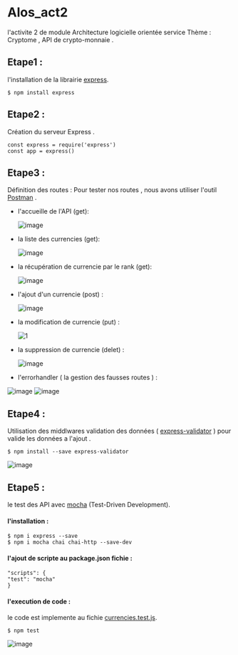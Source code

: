 # Alos_act2
l'activite 2 de module Architecture logicielle orientée service 
Thème  : Cryptome , API de crypto-monnaie .

## Etape1 :
l'installation de la librairie [express](https://expressjs.com/).

`$ npm install express `

## Etape2 :
Création du serveur Express .

```
const express = require('express')
const app = express() 
```
## Etape3 :
Définition des routes :
Pour tester nos routes , nous avons utiliser l'outil [Postman](https://www.postman.com/)  .
- l'accueille de l'API (get):
  
  ![image](https://user-images.githubusercontent.com/101930870/160936245-81d34291-1a2b-44b5-be20-f895afd54772.png)

- la liste des currencies (get): 
  
  ![image](https://user-images.githubusercontent.com/101930870/160936358-7764f23e-f380-4557-a1ce-ce4c72fe786a.png)

- la récupération de currencie par le rank (get):  
  
  ![image](https://user-images.githubusercontent.com/101930870/160936482-ee783e72-49b5-45ab-bc5e-7c04a295a39a.png)

- l'ajout d'un currencie (post) :
  
  ![image](https://user-images.githubusercontent.com/101930870/160936894-496f6b91-5724-4cd2-a9db-3122b97582ab.png)

- la modification de currencie (put) :
  
  ![1](https://user-images.githubusercontent.com/101930870/160937756-da463964-9998-4f40-9b16-f0b33b868345.PNG)

- la suppression de currencie (delet) :
   
  ![image](https://user-images.githubusercontent.com/101930870/160937415-cefbcea8-741d-4fff-8e71-67db2e6d005f.png)
  
- l'errorhandler ( la gestion des fausses routes ) :

 ![image](https://user-images.githubusercontent.com/62666792/161395716-44bb49cc-a718-448a-a725-10a986128dcc.png)
 ![image](https://user-images.githubusercontent.com/62666792/161395748-b0cc0d22-a5c0-4b75-9aea-d2477b0c7647.png)

  

## Etape4 :
Utilisation des middlwares validation des données ( [express-validator](https://express-validator.github.io/docs/) ) pour valide les données a l'ajout .

`$ npm install --save express-validator `

![image](https://user-images.githubusercontent.com/101930870/160938020-6343efd8-3f91-4849-8a66-e7fc511998fb.png)


## Etape5 :
le test des API avec [mocha](https://mochajs.org/) (Test-Driven Development).

#### l'installation :

```
$ npm i express --save
$ npm i mocha chai chai-http --save-dev
```
#### l'ajout de scripte au package.json fichie :

```
"scripts": {
"test": "mocha"
}
```
#### l'execution de code  :
le code est implemente au fichie [currencies.test.js](https://github.com/ferhi-fatah/Alos_act2/blob/main/test/currencies.test.js).

`$ npm test `

![image](https://user-images.githubusercontent.com/101930870/160941183-c72b5e11-09df-4c58-9eb0-546d0eafe208.png)
